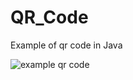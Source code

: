 # QR_Code
Example of qr code in Java

![example qr code](https://raw.githubusercontent.com/MarioGuiber/QR_Code/master/assets/example.PNG)
